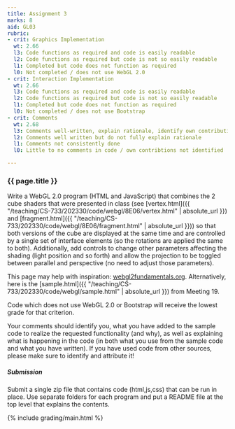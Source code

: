 ```yaml
---
title: Assignment 3
marks: 8
aid: GL03
rubric:
- crit: Graphics Implementation
  wt: 2.66
  l3: Code functions as required and code is easily readable
  l2: Code functions as required but code is not so easily readable
  l1: Completed but code does not function as required
  l0: Not completed / does not use WebGL 2.0
- crit: Interaction Implementation 
  wt: 2.66
  l3: Code functions as required and code is easily readable
  l2: Code functions as required but code is not so easily readable
  l1: Completed but code does not function as required
  l0: Not completed / does not use Bootstrap
- crit: Comments
  wt: 2.68
  l3: Comments well-written, explain rationale, identify own contributions
  l2: Comments well written but do not fully explain rationale
  l1: Comments not consistently done
  l0: Little to no comments in code / own contribtions not identified

---
```

### {{ page.title }}

Write a WebGL 2.0 program (HTML and JavaScript) that combines the 2 cube shaders that were presented in class (see [vertex.html]({{ "/teaching/CS-733/202330/code/webgl/8E06/vertex.html" | absolute_url }}) and [fragment.html]({{ "/teaching/CS-733/202330/code/webgl/8E06/fragment.html" | absolute_url }})) so that both versions of the cube are displayed at the same time and are controlled by a single set of interface elements (so the rotations are applied the same to both). Additionally, add controls to change other parameters affecting the shading (light position and so forth) and allow the projection to be toggled between parallel and perspective (no need to adjust those parameters).

This page may help with inspiration: [webgl2fundamentals.org](https://webgl2fundamentals.org/webgl/lessons/webgl-multiple-views.html). Alternatively, here is the [sample.html]({{ "/teaching/CS-733/202330/code/webgl/sample.html" | absolute_url }}) from Meeting 19.

Code which does not use WebGL 2.0 or Bootstrap will receive the lowest grade for that criterion.

Your comments should identify you, what you have added to the sample code to realize the requested functionality (and why), as well as explaining what is happening in the code (in both what you use from the sample code and what you have written). If you have used code from other sources, please make sure to identify and attribute it!

##### Submission

Submit a single zip file that contains code (html,js,css) that can be run in place. Use separate folders for each program and put a README file at the top level that explains the contents.

{% include grading/main.html %}
